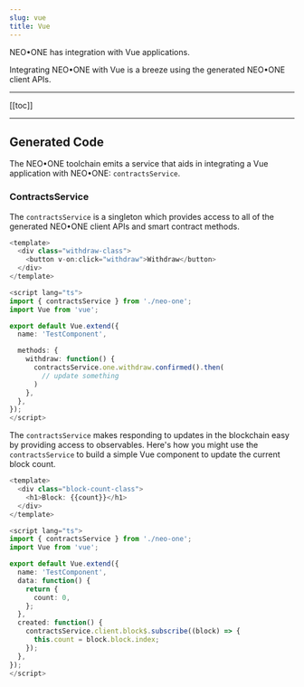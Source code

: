 ```yaml
---
slug: vue
title: Vue
---
```


NEO•ONE has integration with Vue applications.

Integrating NEO•ONE with Vue is a breeze using the generated NEO•ONE client APIs.

---

[[toc]]

---

## Generated Code

The NEO•ONE toolchain emits a service that aids in integrating a Vue application with NEO•ONE: `contractsService`.

### ContractsService

The `contractsService` is a singleton which provides access to all of the generated NEO•ONE client APIs and smart contract methods.

```typescript
<template>
  <div class="withdraw-class">
    <button v-on:click="withdraw">Withdraw</button>
  </div>
</template>

<script lang="ts">
import { contractsService } from './neo-one';
import Vue from 'vue';

export default Vue.extend({
  name: 'TestComponent',

  methods: {
    withdraw: function() {
      contractsService.one.withdraw.confirmed().then(
        // update something
      )
    },
  },
});
</script>
```

The `contractsService` makes responding to updates in the blockchain easy by providing access to observables. Here's how you might use the `contractsService` to build a simple Vue component to update the current block count.

```typescript
<template>
  <div class="block-count-class">
    <h1>Block: {{count}}</h1>
  </div>
</template>

<script lang="ts">
import { contractsService } from './neo-one';
import Vue from 'vue';

export default Vue.extend({
  name: 'TestComponent',
  data: function() {
    return {
      count: 0,
    };
  },
  created: function() {
    contractsService.client.block$.subscribe((block) => {
      this.count = block.block.index;
    });
  },
});
</script>
```
